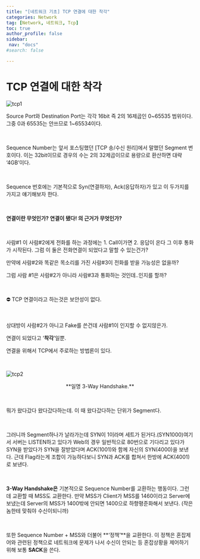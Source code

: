 ```yaml
---
title: "[네트워크 기초] TCP 연결에 대한 착각"
categories: Network
tag: [Network, 네트워크, Tcp]
toc: true
author_profile: false
sidebar:
 nav: "docs"
#search: false

---
```


# TCP 연결에 대한 착각

![tcp1](https://user-images.githubusercontent.com/75375944/188642849-5512928b-c963-4167-ab80-15254b7b276f.jpeg)

 Source Port와 Destination Port는 각각 16bit 즉 2의 16제곱인 0~65535 범위이다. 그중 0과 65535는 안쓰므로 1~65534이다.

    

 Sequence Number는 앞서 포스팅했던 [TCP 송/수신 원리]에서 말했던 Segment 번호이다. 이는 32bit이므로 경우의 수는 2의 32제곱이므로 용량으로 환산하면 대략 ‘4GB’이다.

    

Sequence 번호에는 기본적으로 Syn(연결하자), Ack(응답하자)가 있고 이 두가지를 가지고 얘기해보자 한다.

    

**연결이란 무엇인가? 연결이 됐다! 의 근거가 무엇인가?**

            

사람#1 이 사람#2에게 전화를 하는 과정에는 1. Call이가면 2. 응답이 온다 그 이후 통화가 시작된다. 그럼 이 둘은 전화연결이 되었다고 말할 수 있는건가?

만약에 사람#2와 똑같은 목소리를 가진 사람#3이 전화를 받을 가능성은 없을까?

그럼 사람 #1은 사람#2가 아니라 사람#3과 통화하는 것인데..인지를 할까?

    

<aside>
⛔ TCP 연결이라고 하는것은 보안성이 없다.

</aside>

    

상대방이 사람#2가 아니고 Fake를 쓴건데 사람#1이 인지할 수 없지않은가.

연결이 되었다고 ‘**착각**’일뿐.

연결을 위해서 TCP에서 주로하는 방법론이 있다.

    

![tcp2](https://user-images.githubusercontent.com/75375944/188642845-5476c7ee-1614-4b14-9f22-d36aa200e623.jpeg)

<center>**일명 3-Way Handshake.**</center>

    

뭐가 왔다갔다 왔다갔다하는데. 이 때 왔다갔다하는 단위가 Segment다.

    

 그러니까 Segment하나가 날라가는데 SYN이 1이라며 세트가 된거다.(SYN1000)여기서 서버는 LISTEN하고 있다가 Web의 경우 일반적으로 80번으로 기다리고 있다가 SYN을 받았다가 SYN을 잘받았다며 ACK(1001)와 함께 자신의 SYN(4000)을 보낸다. 근데 Flag라는게 조합이 가능하다보니 SYN과 ACK를 합쳐서 한방에 ACK(4001)로 보낸다.

    

 **3-Way Handshake은** 기본적으로 Sequence Number를 교환하는 행동이다. 그런데 교환할 때 MSS도 교환한다. 만약 MSS가 Client가 MSS를 1460이라고 Server에 보냈는데 Server의 MSS가 1400밖에 안되면 1400으로 하향평준화해서 보낸다. (작은놈한테 맞춰야 수신이되니까)

    

 또한 Sequence Number + MSS와 더불어 **‘정책’**을 교환한다. 이 정책은 혼잡제어와 관련된 정책으로 네트워크에 문제가 나서 수신이 안되는 등 혼잡상황을 제어하기 위해 보통 **SACK**을 쓴다.
